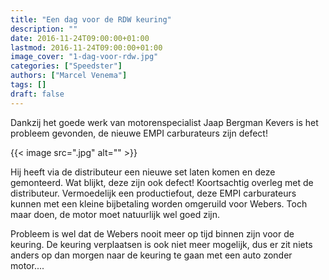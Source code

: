 ```yaml
---
title: "Een dag voor de RDW keuring"
description: ""
date: 2016-11-24T09:00:00+01:00
lastmod: 2016-11-24T09:00:00+01:00
image_cover: "1-dag-voor-rdw.jpg"
categories: ["Speedster"]
authors: ["Marcel Venema"] 
tags: []
draft: false
---
```


Dankzij het goede werk van motorenspecialist Jaap Bergman Kevers is het probleem gevonden, de nieuwe EMPI carburateurs zijn defect!

<!--more-->
{{< image src=".jpg" alt="" >}}

Hij heeft via de distributeur een nieuwe set laten komen en deze gemonteerd. Wat blijkt, deze zijn ook defect! Koortsachtig overleg met de distributeur. Vermoedelijk een productiefout, deze EMPI carburateurs kunnen met een kleine bijbetaling worden omgeruild voor Webers. Toch maar doen, de motor moet natuurlijk wel goed zijn. 

Probleem is wel dat de Webers nooit meer op tijd binnen zijn voor de keuring. De keuring verplaatsen is ook niet meer mogelijk, dus er zit niets anders op dan morgen naar de keuring te gaan met een auto zonder motor....

&nbsp;  
